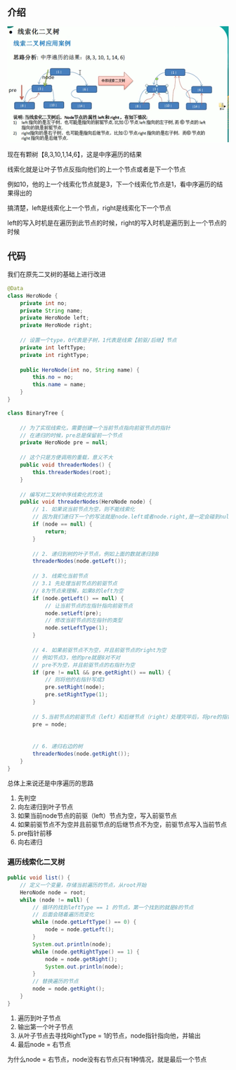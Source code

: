 ## 介绍

![image-20230301180141914](image/29.%E7%BA%BF%E7%B4%A2%E5%8C%96%E4%BA%8C%E5%8F%89%E6%A0%91/image-20230301180141914.png)

现在有颗树【8,3,10,1,14,6】，这是中序遍历的结果

线索化就是让叶子节点反指向他们的上一个节点或者是下一个节点

例如10，他的上一个线索化节点就是3，下一个线索化节点是1，看中序遍历的结果得出的

搞清楚，left是线索化上一个节点，right是线索化下一个节点

left的写入时机是在遍历到此节点的时候，right的写入时机是遍历到上一个节点的时候



## 代码

我们在原先二叉树的基础上进行改进

```java
@Data
class HeroNode {
    private int no;
    private String name;
    private HeroNode left;
    private HeroNode right;

    // 设置一个type，0代表是子树，1代表是线索【前驱/后继】节点
    private int leftType;
    private int rightType;

    public HeroNode(int no, String name) {
        this.no = no;
        this.name = name;
    }
}
```

```java
class BinaryTree {

    // 为了实现线索化，需要创建一个当前节点指向前驱节点的指针
    // 在递归的时候，pre总是保留前一个节点
    private HeroNode pre = null;

    // 这个只是方便调用的重载，意义不大
    public void threaderNodes() {
        this.threaderNodes(root);
    }

    // 编写对二叉树中序线索化的方法
    public void threaderNodes(HeroNode node) {
        // 1. 如果说当前节点为空，则不能线索化
        // 因为我们递归下一个的写法就是node.left或者node.right,是一定会碰到null的情况
        if (node == null) {
            return;
        }

        // 2. 递归到树的叶子节点，例如上面的数就递归到8
        threaderNodes(node.getLeft());

        // 3. 线索化当前节点
        // 3.1 先处理当前节点的前驱节点
        // 8为节点来理解，如果8的left为空
        if (node.getLeft() == null) {
            // 让当前节点的左指针指向前驱节点
            node.setLeft(pre);
            // 修改当前节点的左指针的类型
            node.setLeftType(1);
        }

        // 4. 如果前驱节点不为空，并且前驱节点的right为空
        // 例如节点3，他的pre就是8对不对
        // pre不为空，并且前驱节点的右指针为空
        if (pre != null && pre.getRight() == null) {
            // 则将他的右指针写成3
            pre.setRight(node);
            pre.setRightType(1);
        }

        // 5.当前节点的前驱节点（left）和后继节点（right）处理完毕后，将pre的指针向前移动
        pre = node;


        // 6. 递归右边的树
        threaderNodes(node.getRight());
    }
}
```

总体上来说还是中序遍历的思路

1. 先判空
2. 向左递归到叶子节点
3. 如果当前node节点的前驱（left）节点为空，写入前驱节点
4. 如果前驱节点不为空并且前驱节点的后继节点不为空，前驱节点写入当前节点
5. pre指针前移
6. 向右递归



### 遍历线索化二叉树

```java
public void list() {
    // 定义一个变量，存储当前遍历的节点，从root开始
    HeroNode node = root;
    while (node != null) {
        // 循环的找到leftType == 1 的节点，第一个找到的就是8的节点
        // 后面会随着遍历而变化
        while (node.getLeftType() == 0) {
            node = node.getLeft();
        }
        System.out.println(node);
        while (node.getRightType() == 1) {
            node = node.getRight();
            System.out.println(node);
        }
        // 替换遍历的节点
        node = node.getRight();
    }
}
```

1. 遍历到叶子节点
2. 输出第一个叶子节点
3. 从叶子节点去寻找RightType = 1的节点，node指针指向他，并输出
4. 最后node = 右节点

为什么node = 右节点，node没有右节点只有1种情况，就是最后一个节点

